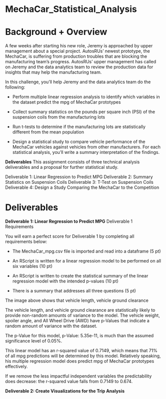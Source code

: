 # MechaCar_Statistical_Analysis

# Background + Overview

A few weeks after starting his new role, Jeremy is approached by upper management about a special project. AutosRUs’ newest prototype, the MechaCar, is suffering from production troubles that are blocking the manufacturing team’s progress. AutosRUs’ upper management has called on Jeremy and the data analytics team to review the production data for insights that may help the manufacturing team.

In this challenge, you’ll help Jeremy and the data analytics team do the following:

- Perform multiple linear regression analysis to identify which variables in the dataset predict the mpg of MechaCar prototypes

- Collect summary statistics on the pounds per square inch (PSI) of the suspension coils from the manufacturing lots

- Run t-tests to determine if the manufacturing lots are statistically different from the mean population

- Design a statistical study to compare vehicle performance of the MechaCar vehicles against vehicles from other manufacturers. For each statistical analysis, you’ll write a summary interpretation of the findings.

**Deliverables**
This assignment consists of three technical analysis deliverables and a proposal for further statistical study.

Deliverable 1: Linear Regression to Predict MPG
Deliverable 2: Summary Statistics on Suspension Coils
Deliverable 3: T-Test on Suspension Coils
Deliverable 4: Design a Study Comparing the MechaCar to the Competition

# Deliverables

**Deliverable 1: Linear Regression to Predict MPG**
Deliverable 1 Requirements

You will earn a perfect score for Deliverable 1 by completing all requirements below:

- The MechaCar_mpg.csv file is imported and read into a dataframe (5 pt)

- An RScript is written for a linear regression model to be performed on all six variables (10 pt)

- An RScript is written to create the statistical summary of the linear regression model with the intended p-values (10 pt)

- There is a summary that addresses all three questions (5 pt)


The image above shows that vehicle length, vehicle ground clearance 

The vehicle length, and vehicle ground clearance are statistically likely to provide non-random amounts of variance to the model. The vehicle weight, spoiler angle, and All Wheel Drive (AWD) have p-Values that indicate a random amount of variance with the dataset.

The p-Value for this model, p-Value: 5.35e-11, is much than the assumed significance level of 0.05%.

This linear model has an r-squared value of 0.7149, which means that 71% of all mpg predictions will be determined by this model. Relatively speaking, his multiple regression model does predict mpg of MechaCar prototypes effectively.

If we remove the less impactful independent variables the predictability does decrease: the r-squared value falls from 0.7149 to 0.674.

**Deliverable 2: Create Visualizations for the Trip Analysis**
